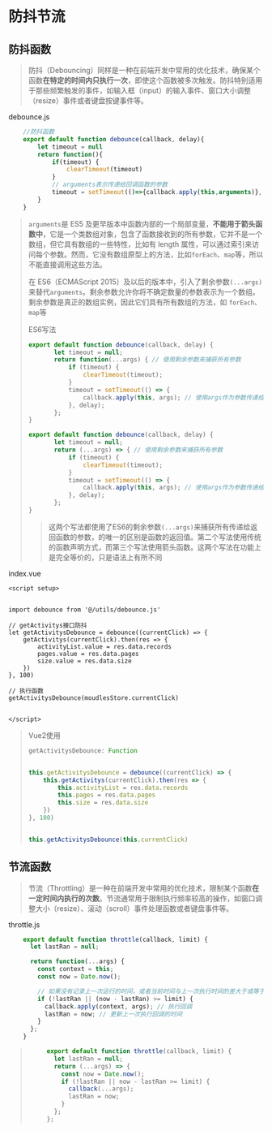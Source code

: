 # 防抖节流

## 防抖函数

> 防抖（Debouncing）同样是一种在前端开发中常用的优化技术，确保某个函数**在特定的时间内只执行一次**，即使这个函数被多次触发。防抖特别适用于那些频繁触发的事件，如输入框（input）的输入事件、窗口大小调整（resize）事件或者键盘按键事件等。

debounce.js

```js
    //防抖函数
    export default function debounce(callback, delay){
        let timeout = null
        return function(){
            if(timeout) {
                clearTimeout(timeout)
            }
            // arguments表示传递给回调函数的参数
            timeout = setTimeout(()=>{callback.apply(this,arguments)}, delay)
        }
    }
```

> `arguments`是 ES5 及更早版本中函数内部的一个局部变量，**不能用于箭头函数中**，它是一个类数组对象，包含了函数接收到的所有参数，它并不是一个数组，但它具有数组的一些特性，比如有 length 属性，可以通过索引来访问每个参数。然而，它没有数组原型上的方法，比如`forEach`、`map`等，所以不能直接调用这些方法。
>
> 在 ES6（ECMAScript 2015）及以后的版本中，引入了剩余参数`(...args)`来替代`arguments`。剩余参数允许你将不确定数量的参数表示为一个数组。剩余参数是真正的数组实例，因此它们具有所有数组的方法，如 `forEach`、`map`等
>
> ES6写法
>
> ```js
> export default function debounce(callback, delay) {
>        let timeout = null;
>        return function(...args) { // 使用剩余参数来捕获所有参数
>            if (timeout) {
>                clearTimeout(timeout);
>            }
>            timeout = setTimeout(() => {
>                callback.apply(this, args); // 使用args作为参数传递给callback
>            }, delay);
>        };
> }
> ```
>
> ```js
> export default function debounce(callback, delay) {
>        let timeout = null;
>        return (...args) => { // 使用剩余参数来捕获所有参数
>            if (timeout) {
>                clearTimeout(timeout);
>            }
>            timeout = setTimeout(() => {
>                callback.apply(this, args); // 使用args作为参数传递给callback
>            }, delay);
>        };
> }
> ```
>
> > 这两个写法都使用了ES6的剩余参数`(...args)`来捕获所有传递给返回函数的参数，的唯一的区别是函数的返回值。第二个写法使用传统的函数声明方式，而第三个写法使用箭头函数。这两个写法在功能上是完全等价的，只是语法上有所不同

index.vue

```vue
<script setup>


import debounce from '@/utils/debounce.js'

// getActivitys接口防抖
let getActivitysDebounce = debounce((currentClick) => {
    getActivitys(currentClick).then(res => {
        activityList.value = res.data.records
        pages.value = res.data.pages
        size.value = res.data.size
    })
}, 100)

// 执行函数
getActivitysDebounce(moudlesStore.currentClick)


</script>
```

> Vue2使用
>
> ```js
> getActivitysDebounce: Function
> 
> 
> this.getActivitysDebounce = debounce((currentClick) => {
>     this.getActivitys(currentClick).then(res => {
>         this.activityList = res.data.records
>         this.pages = res.data.pages
>         this.size = res.data.size
>     })
> }, 100)
> 
> 
> this.getActivitysDebounce(this.currentClick)
> ```

## 节流函数

> 节流（Throttling）是一种在前端开发中常用的优化技术，限制某个函数**在一定时间内执行的次数**。节流通常用于限制执行频率较高的操作，如窗口调整大小（resize）、滚动（scroll）事件处理函数或者键盘事件等。

throttle.js

```js
    export default function throttle(callback, limit) {
      let lastRan = null;

      return function(...args) {
        const context = this;
        const now = Date.now();

        // 如果没有记录上一次运行的时间，或者当前时间与上一次执行时间的差大于或等于limit
        if (!lastRan || (now - lastRan) >= limit) {
          callback.apply(context, args); // 执行回调
          lastRan = now; // 更新上一次执行回调的时间
        }
      };
    }
```

> ```js
>      export default function throttle(callback, limit) {
>        let lastRan = null;
>        return (...args) => {
>          const now = Date.now();
>          if (!lastRan || now - lastRan >= limit) {
>            callback(...args);
>            lastRan = now;
>          }
>        };
>      };
>    ```

